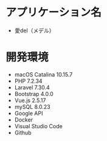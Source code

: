 # アプリケーション名

- 愛del（メデル）

# 開発環境

- macOS Catalina 10.15.7
- PHP 7.2.34
- Laravel 7.30.4
- Bootstrap 4.0.0
- Vue.js 2.5.17
- mySQL 8.0.23
- Google API
- Docker
- Visual Studio Code
- Github